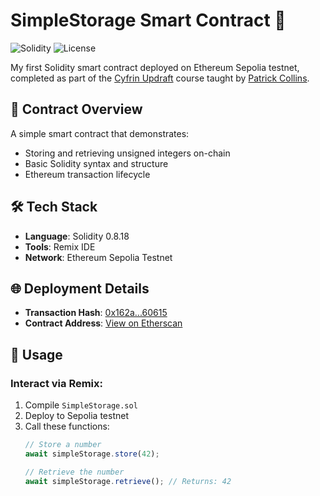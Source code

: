 # SimpleStorage Smart Contract 🚀

![Solidity](https://img.shields.io/badge/Solidity-0.8.18-blue)
![License](https://img.shields.io/badge/License-MIT-green)

My first Solidity smart contract deployed on Ethereum Sepolia testnet, completed as part of the [Cyfrin Updraft](https://updraft.cyfrin.io/) course taught by [Patrick Collins](https://twitter.com/PatrickAlphaC).

## 📜 Contract Overview
A simple smart contract that demonstrates:
- Storing and retrieving unsigned integers on-chain
- Basic Solidity syntax and structure
- Ethereum transaction lifecycle

## 🛠️ Tech Stack
- **Language**: Solidity 0.8.18
- **Tools**: Remix IDE
- **Network**: Ethereum Sepolia Testnet

## 🌐 Deployment Details
- **Transaction Hash**: [0x162a...60615](https://sepolia.etherscan.io/tx/0x162a91a8f59664cbffa7332fc5bceea5bac974664147750f925d8f48ebd60615)
- **Contract Address**: [View on Etherscan](https://sepolia.etherscan.io/address/YOUR_CONTRACT_ADDRESS)

## 📖 Usage
### Interact via Remix:
1. Compile `SimpleStorage.sol`
2. Deploy to Sepolia testnet
3. Call these functions:
   ```javascript
   // Store a number
   await simpleStorage.store(42);
   
   // Retrieve the number
   await simpleStorage.retrieve(); // Returns: 42
